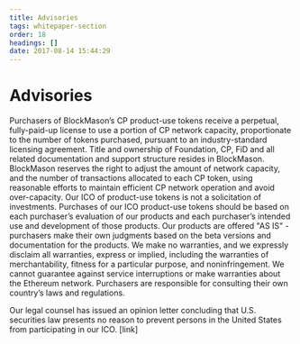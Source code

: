 ```yaml
---
title: Advisories
tags: whitepaper-section
order: 18
headings: []
date: 2017-08-14 15:44:29
---
```



# Advisories

Purchasers of BlockMason’s CP product-use tokens receive a perpetual, fully-paid-up license to use a portion of CP network capacity, proportionate to the number of tokens purchased, pursuant to an industry-standard licensing agreement.  Title and ownership of Foundation, CP, FiD and all related documentation and support structure resides in BlockMason.  BlockMason reserves the right to adjust the amount of network capacity, and the number of transactions allocated to each CP token, using reasonable efforts to maintain efficient CP network operation and avoid over-capacity.  Our ICO of product-use tokens is not a solicitation of investments.  Purchases of our ICO product-use tokens should be based on each purchaser’s evaluation of our products and each purchaser’s intended use and development of those products.  Our products are offered "AS IS" - purchasers make their own judgments based on the beta versions and documentation for the products.  We make no warranties, and we expressly disclaim all warranties, express or implied, including the warranties of merchantability, fitness for a particular purpose, and noninfringement. We cannot guarantee against service interruptions or make warranties about the Ethereum network.  Purchasers are responsible for consulting their own country’s laws and regulations.

Our legal counsel has issued an opinion letter concluding that U.S. securities law presents no reason to prevent persons in the United States from participating in our ICO.  [link]
